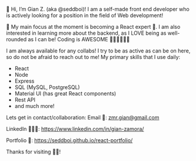 👋 Hi, I’m Gian Z. (aka @seddboi)! I am a self-made front end developer who is actively looking for a position in the field of Web development!
 
👀 My main focus at the moment is becoming a React expert 💯. I am also interested in learning more about the backend, as I LOVE being as well-rounded as I can be! Coding is AWESOME 🤘🏽🤘🏽🤘🏽

I am always available for any collabs! I try to be as active as can be on here, so do not be afraid to reach out to me!
My primary skills that I use daily: 
 - React
 - Node
 - Express 
 - SQL (MySQL, PostgreSQL)
 - Material UI (has great React components)
 - Rest API
 - and much more!

Lets get in contact/collaboration: 
Email 📧: zmr.gian@gmail.com

LinkedIn 👨🏽‍💻: https://www.linkedin.com/in/gian-zamora/

Portfolio 📁: https://seddboi.github.io/react-portfolio/

Thanks for visiting 👍🏽!

<!---
seddboi/seddboi is a ✨ special ✨ repository because its `README.md` (this file) appears on your GitHub profile.
You can click the Preview link to take a look at your changes.
--->
